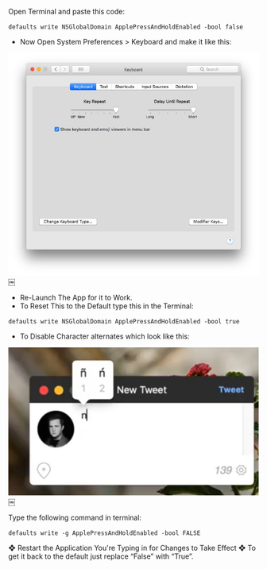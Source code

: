 Open Terminal and paste this code: 

```plaintext
defaults write NSGlobalDomain ApplePressAndHoldEnabled -bool false
```

* Now Open System Preferences > Keyboard and make it like this: 

![image](EBB108CE-F6AE-4716-A225-A4C6B74B5FE4.jpg)￼

* Re-Launch The App for it to Work. 
* To Reset This to the Default type this in the Terminal: 

```plaintext
defaults write NSGlobalDomain ApplePressAndHoldEnabled -bool true
```

* To Disable Character alternates which look like this: 

![image](F0C21729-2690-4361-99A4-B7D2B257ED18.jpg)￼

Type the following command in terminal: 

```plaintext
defaults write -g ApplePressAndHoldEnabled -bool FALSE
```

❖ Restart the Application You're Typing in for Changes to Take Effect
❖ To get it back to the default just replace “False” with “True”. 






